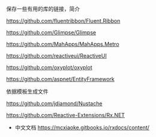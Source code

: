 保存一些有用的库的链接，简介

https://github.com/fluentribbon/Fluent.Ribbon

https://github.com/Glimpse/Glimpse

https://github.com/MahApps/MahApps.Metro

https://github.com/reactiveui/ReactiveUI

https://github.com/oxyplot/oxyplot

https://github.com/aspnet/EntityFramework

依据模板生成文件

https://github.com/jdiamond/Nustache

https://github.com/Reactive-Extensions/Rx.NET

* 中文文档 https://mcxiaoke.gitbooks.io/rxdocs/content/
